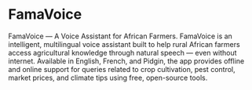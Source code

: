 # FamaVoice
FamaVoice — A Voice Assistant for African Farmers.
  FamaVoice is an intelligent, multilingual voice assistant built to help rural African farmers
access agricultural knowledge through natural speech — even without internet. Available in
English, French, and Pidgin, the app provides offline and online support for queries related to
crop cultivation, pest control, market prices, and climate tips using free, open-source tools.
